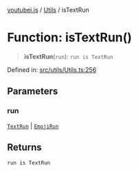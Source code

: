 [youtubei.js](../../../../README.md) / [Utils](../README.md) / isTextRun

# Function: isTextRun()

> **isTextRun**(`run`): `run is TextRun`

Defined in: [src/utils/Utils.ts:256](https://github.com/LuanRT/YouTube.js/blob/0733f60b57877f6b8b87dfd5cc6195b5085f5c09/src/utils/Utils.ts#L256)

## Parameters

### run

[`TextRun`](../../Misc/classes/TextRun.md) | [`EmojiRun`](../../Misc/classes/EmojiRun.md)

## Returns

`run is TextRun`
